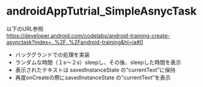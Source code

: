 # androidAppTutrial_SimpleAsnycTask

以下のURL参照  
https://developer.android.com/codelabs/android-training-create-asynctask?index=..%2F..%2Fandroid-training&hl=ja#0

- バックグランドでの処理を実装
- ランダムな時間（１s〜２s）sleepし、その後、sleepした時間を表示
- 表示されたテキストは savedInstanceState の”currentText”に保持
- 再度onCreateの際にsavedInstanceState の”currentText”を表示
